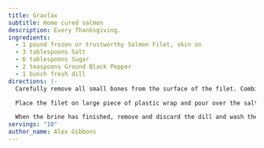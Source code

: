 ```yaml
---
title: Gravlax
subtitle: Home cured salmon
description: Every Thanksgiving.
ingredients:
  - 1 pound frozen or trustworthy Salmon Filet, skin on
  - 3 tablespoons Salt
  - 6 tablespoons Sugar
  - 2 teaspoons Ground Black Pepper
  - 1 bunch fresh dill
directions: |-
  Carefully remove all small bones from the surface of the filet. Combine the salt sugar and pepper and mix well.

  Place the filet on large piece of plastic wrap and pour over the salt mixture, covering the salmon on all sides. Place the dill on top of the Salmon. Wrap the salmon in the plastic wrap and place in a baking dish. Refrigerate for 48 hours, turning every 12 hours or so.

  When the brine has finished, remove and discard the dill and wash the gravlax. To serve, slice the salmon thinly on the bias. The finished gravlax is great served on pumpernickle bread, with a squeeze of lemon and a dill dijon sauce.
servings: "10"
author_name: Alex Gibbons
---
```

